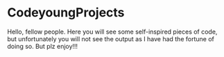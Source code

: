 # CodeyoungProjects
Hello, fellow people. Here you will see some self-inspired pieces of code, but unfortunately you will not see the output as I have had the fortune of doing so. But plz enjoy!!!

